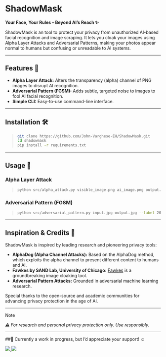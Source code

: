 # ShadowMask

**Your Face, Your Rules – Beyond AI’s Reach ✨**

ShadowMask is an tool to protect your privacy from unauthorized AI-based facial recognition and image scraping. It lets you cloak your images using Alpha Layer Attacks and Adversarial Patterns, making your photos appear normal to humans but confusing or unreadable to AI systems.

---

## Features 🚀

- **Alpha Layer Attack:** Alters the transparency (alpha) channel of PNG images to disrupt AI recognition.
- **Adversarial Pattern (FGSM):** Adds subtle, targeted noise to images to fool AI facial recognition.
- **Simple CLI:** Easy-to-use command-line interface.

---

## Installation 🛠️

> ```bash
> git clone https://github.com/John-Varghese-EH/ShadowMask.git  
> cd shadowmask  
> pip install -r requirements.txt
> ```

---

## Usage 🎯

### Alpha Layer Attack

> ```bash
> python src/alpha_attack.py visible_image.png ai_image.png output.png
> ```


### Adversarial Pattern (FGSM)

> ```bash
> python src/adversarial_pattern.py input.jpg output.jpg --label 207
> ```

---

## Inspiration & Credits 🙏

ShadowMask is inspired by leading research and pioneering privacy tools:

- **AlphaDog (Alpha Channel Attacks):** Based on the AlphaDog method, which exploits the alpha channel to present different content to humans and AI.
- **Fawkes by SAND Lab, University of Chicago:** [Fawkes](https://sandlab.cs.uchicago.edu/fawkes/) is a groundbreaking image cloaking tool.
- **Adversarial Pattern Attacks:** Grounded in adversarial machine learning research.

Special thanks to the open-source and academic communities for advancing privacy protection in the age of AI.

---

> [!NOTE]
> *⚠️ For research and personal privacy protection only. Use responsibly.*

---

##🚧 Currently a work in progress, but I’d appreciate your support! ☺️
<p align="left">
  <a href="https://buymeacoffee.com/CyberTrinity">
    <img src="https://img.shields.io/badge/Buy%20Me%20a%20Coffee-ffdd00?style=for-the-badge&logo=buy-me-a-coffee&logoColor=black" />
  </a>
  <a href="https://patreon.com/CyberTrinity">
    <img src="https://img.shields.io/badge/Patreon-F96854?style=for-the-badge&logo=patreon&logoColor=white" />
  </a>
</p>
